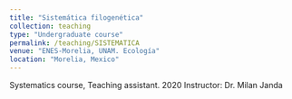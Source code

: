 ```yaml
---
title: "Sistemática filogenética"
collection: teaching
type: "Undergraduate course"
permalink: /teaching/SISTEMATICA
venue: "ENES-Morelia, UNAM. Ecología"
location: "Morelia, Mexico"
---
```


Systematics course, Teaching assistant. 2020
Instructor: Dr. Milan Janda

